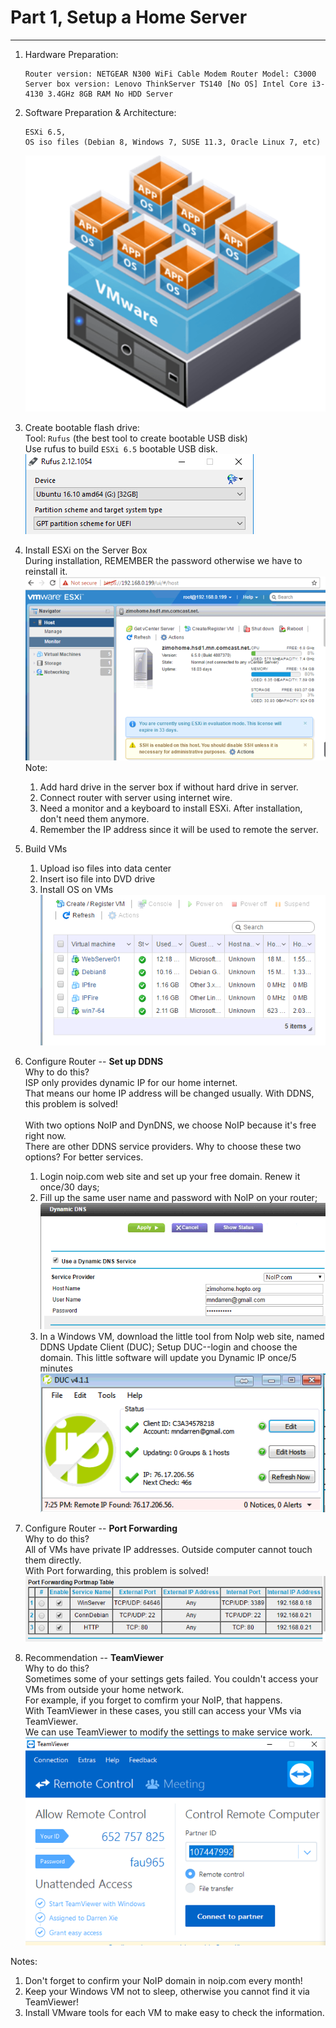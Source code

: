 # Part 1, Setup a Home Server
----------------------------
1. Hardware Preparation:
   ```
   Router version: NETGEAR N300 WiFi Cable Modem Router Model: C3000
   Server box version: Lenovo ThinkServer TS140 [No OS] Intel Core i3-4130 3.4GHz 8GB RAM No HDD Server 
   ```
2. Software Preparation & Architecture:
   ```
   ESXi 6.5,
   OS iso files (Debian 8, Windows 7, SUSE 11.3, Oracle Linux 7, etc)
   ```
   ![alt text](https://github.com/mndarren/Home-Server-Project/blob/master/resource/architecture.png)  

3. Create bootable flash drive:  
   Tool: `Rufus` (the best tool to create bootable USB disk)  
   Use rufus to build `ESXi 6.5` bootable USB disk.  
   ![alt text](https://github.com/mndarren/Home-Server-Project/blob/master/resource/Rufus.png)

4. Install ESXi on the Server Box  
   During installation, REMEMBER the password otherwise we have to reinstall it.  
   ![alt text](https://github.com/mndarren/Home-Server-Project/blob/master/resource/InstallESXi.png)  
   Note:  
   1) Add hard drive in the server box if without hard drive in server.
   2) Connect router with server using internet wire.
   3) Need a monitor and a keyboard to install ESXi. After installation, don't need them anymore.
   4) Remember the IP address since it will be used to remote the server.

5. Build VMs
   1) Upload iso files into data center
   2) Insert iso file into DVD drive
   3) Install OS on VMs  
   ![alt text](https://github.com/mndarren/Home-Server-Project/blob/master/resource/InstallVM.png)

6. Configure Router -- **Set up DDNS**  
   Why to do this?  
   ISP only provides dynamic IP for our home internet.  
   That means our home IP address will be changed usually. With DDNS, this problem is solved!<br /><br />
   With two options NoIP and DynDNS, we choose NoIP because it's free right now.  
   There are other DDNS service providers. Why to choose these two options? For better services.   
   1) Login noip.com web site and set up your free domain. Renew it once/30 days;
   2) Fill up the same user name and password with NoIP on your router;  
   ![alt text](https://github.com/mndarren/Home-Server-Project/blob/master/resource/DDNS.png)
   3) In a Windows VM, download the little tool from NoIp web site, named DDNS Update Client (DUC);
      Setup DUC--login and choose the domain. This little software will update you Dynamic IP once/5 minutes
   ![alt text](https://github.com/mndarren/Home-Server-Project/blob/master/resource/DUC.png)

7. Configure Router -- **Port Forwarding**  
   Why to do this?  
   All of VMs have private IP addresses. Outside computer cannot touch them directly.  
   With Port forwarding, this problem is solved!  
   ![alt text](https://github.com/mndarren/Home-Server-Project/blob/master/resource/PortForwarding.png)

8. Recommendation -- **TeamViewer**  
   Why to do this?  
   Sometimes some of your settings gets failed. You couldn't access your VMs from outside your home network.  
   For example, if you forget to comfirm your NoIP, that happens.  
   With TeamViewer in these cases, you still can access your VMs via TeamViewer.  
   We can use TeamViewer to modify the settings to make service work.  
   ![alt text](https://github.com/mndarren/Home-Server-Project/blob/master/resource/TeamViewer.png)

Notes:
   1) Don't forget to confirm your NoIP domain in noip.com every month!
   2) Keep your Windows VM not to sleep, otherwise you cannot find it via TeamViewer!
   3) Install VMware tools for each VM to make easy to check the information.